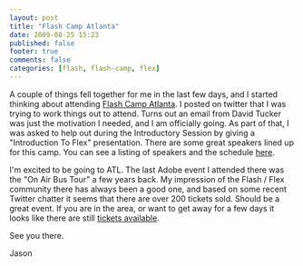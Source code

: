```yaml
---
layout: post
title: "Flash Camp Atlanta"
date: 2009-08-25 15:23
published: false
footer: true
comments: false
categories: [flash, flash-camp, flex]
---
```


A couple of things fell together for me in the last few days, and I started thinking about attending <a href="http://events.universalmind.com/page.cfm/flash-camp-atlanta-2009">Flash Camp Atlanta</a>.  I posted on twitter that I was trying to work things out to attend.  Turns out an email from David Tucker was just the motivation I needed, and I am officially going.  As part of that, I was asked to help out during the Introductory Session by giving a "Introduction To Flex" presentation.  There are some great speakers lined up for this camp.  You can see a listing of speakers and the schedule <a href="http://events.universalmind.com/page.cfm/flash-camp-atlanta-2009/schedule-1">here</a>.

I'm excited to be going to ATL.  The last Adobe event I attended there was the "On Air Bus Tour" a few years back.  My impression of the Flash / Flex community there has always been a good one, and based on some recent Twitter chatter it seems that there are over 200 tickets sold.  Should be a great event.  If you are in the area, or want to get away for a few days it looks like there are still <a href="http://flashcampatlanta.eventbrite.com/"> tickets available</a>.

See you there.

Jason

